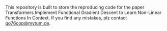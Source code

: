 This repository is built to store the reproducing code for the paper Transformers Implement Functional Gradient Descent to Learn Non-Linear Functions In Context. If you find any mistakes, plz contact go76cop@mytum.de.
